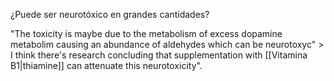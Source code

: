 ¿Puede ser neurotóxico en grandes cantidades?

"The toxicity is maybe due to the metabolism of excess dopamine metabolim causing an abundance of aldehydes which can be neurotoxyc" > I think there's research concluding that supplementation with [[Vitamina B1|thiamine]] can attenuate this neurotoxicity".


